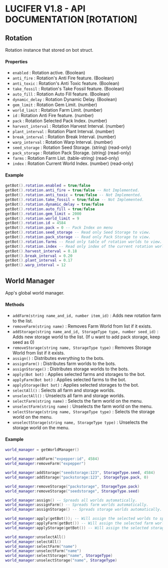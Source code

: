 # LUCIFER V1.8 - API DOCUMENTATION [ROTATION]

## Rotation
Rotation instance that stored on bot struct.

#### Properties
- `enabled` : Rotation active. (Boolean)
- `anti_fire` : Rotation's Anti Fire feature. (Boolean)
- `anti_toxic` : Rotation's Anti Toxic feature. (Boolean)
- `take_fossil` : Rotation's Take Fossil feature. (Boolean)
- `auto_fill` : Rotation Auto Fill feature. (Boolean)
- `dynamic_delay` : Rotation Dynamic Delay. (Boolean)
- `gem_limit` : Rotation Gem Limit. (number)
- `world_limit` : Rotation Farm Limit. (number)
- `id` : Rotation Anti Fire feature. (number)
- `pack` : Rotation Selected Pack Index. (number)
- `harvest_interval` : Rotation Harvest Interval. (number)
- `plant_interval` : Rotation Plant Interval. (number)
- `break_interval` : Rotation Break Interval. (number)
- `warp_interval` : Rotation Warp Interval. (number)
- `seed_storage` : Rotation Seed Storage. (string) (read-only)
- `pack_storage` : Rotation Pack Storage. (string) (read-only)
- `farms` : Rotation Farm List. (table-string) (read-only)
- `index` : Rotation Current World Index. (number) (read-only)

#### Example
```lua
getBot().rotation.enabled = true/false
getBot().rotation.anti_fire = true/false -- Not Implemented.
getBot().rotation.anti_toxic = true/false -- Not Implemented.
getBot().rotation.take_fossil = true/false -- Not Implemented.
getBot().rotation.dynamic_delay = true/false
getBot().rotation.auto_fill = true/false
getBot().rotation.gem_limit = 2000
getBot().rotation.world_limit = 9
getBot().rotation.id = 4584
getBot().rotation.pack = 0 -- Pack Index on menu
getBot().rotation.seed_storage -- Read only Seed Storage to view.
getBot().rotation.pack_storage -- Read only Pack Storage to view.
getBot().rotation.farms -- Read only table of rotation worlds to view.
getBot().rotation.index -- Read only index of the current rotation world.
getBot().harvest_interval = 0.18
getBot().break_interval = 0.20
getBot().plant_interval = 0.17
getBot().warp_interval = 12
```

## World Manager

App's global world manager.

#### Methods
- `addFarm(string name_and_id, number item_id)` : Adds new rotation farm to the list.
- `removeFarm(string name)` : Removes Farm World from list if it exists.
- `addStorage(string name_and_id, StorageType type, number seed_id)` : Adds new storage world to the list. (If u want to add pack storage, keep seed as 0)
- `removeStorage(string name, StorageType type)` : Removes Storage World from list if it exists.
- `assign()` : Distributes everything to the bots.
- `assignFarm()` : Distributes farm worlds to the bots.
- `assignStorage()` : Distributes storage worlds to the bots.
- `apply(Bot bot)` : Applies selected farms and storages to the bot.
- `applyFarm(Bot bot)` : Applies selected farms to the bot.
- `applyStorage(Bot bot)` : Applies selected storages to the bot.
- `selectAll()` : Selects all farm and storage worlds.
- `unselectAll()` : Unselects all farm and storage worlds.
- `selectFarm(string name)` : Selects the farm world on the menu.
- `unselectFarm(string name)` : Unselects the farm world on the menu.
- `selectStorage(string name, StorageType type)` : Selects the storage world on the menu.
- `unselectStorage(string name, StorageType type)` : Unselects the storage world on the menu.

#### Example
```lua
world_manager = getWorldManager()

world_manager:addFarm("expepper:id", 4584)
world_manager:removeFarm("expepper")

world_manager:addStorage("seedstorage:123", StorageType.seed, 4584)
world_manager:addStorage("packstorage:123", StorageType.pack, 0)

world_manager:removeStorage("packstorage", StorageType.pack)
world_manager:removeStorage("seedstorage", StorageType.seed)

world_manager:assign() -- Spreads all worlds automatically.
world_manager:assignFarm() -- Spreads farm worlds automatically.
world_manager:assignStorage() -- Spreads storage worlds automatically.

world_manager:apply(getBot()); -- Will assign the selected worlds to specific bot.
world_manager:applyFarm(getBot()) -- Will assign the selected farm worlds to specific bot.
world_manager:applyStorage(getBot()) -- Will assign the selected storages to specific bot.

world_manager:unselectAll()
world_manager:selectAll()
world_manager:selectFarm("name")
world_manager:unselectFarm("name")
world_manager:selectStorage("name", StorageType)
world_manager:unselectStorage("name", StorageType)
```
